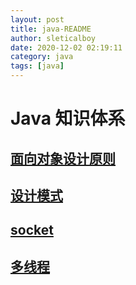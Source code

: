 ```yaml
---
layout: post
title: java-README
author: sleticalboy
date: 2020-12-02 02:19:11
category: java
tags: [java]
---
```


# Java 知识体系

## [面向对象设计原则](/java/面向对象设计原则.svg)

## [设计模式](/java/设计模式.svg)

## [socket](/posts/java-socket)

## [多线程](/posts/multi-thread-and-concurrence)
